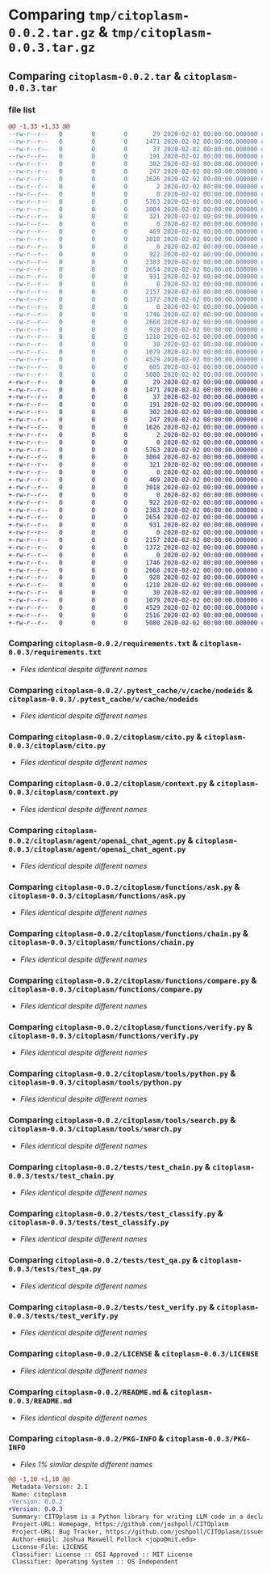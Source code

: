 # Comparing `tmp/citoplasm-0.0.2.tar.gz` & `tmp/citoplasm-0.0.3.tar.gz`

## Comparing `citoplasm-0.0.2.tar` & `citoplasm-0.0.3.tar`

### file list

```diff
@@ -1,33 +1,33 @@
--rw-r--r--   0        0        0       29 2020-02-02 00:00:00.000000 citoplasm-0.0.2/mypy.ini
--rw-r--r--   0        0        0     1471 2020-02-02 00:00:00.000000 citoplasm-0.0.2/requirements.txt
--rw-r--r--   0        0        0       37 2020-02-02 00:00:00.000000 citoplasm-0.0.2/.pytest_cache/.gitignore
--rw-r--r--   0        0        0      191 2020-02-02 00:00:00.000000 citoplasm-0.0.2/.pytest_cache/CACHEDIR.TAG
--rw-r--r--   0        0        0      302 2020-02-02 00:00:00.000000 citoplasm-0.0.2/.pytest_cache/README.md
--rw-r--r--   0        0        0      247 2020-02-02 00:00:00.000000 citoplasm-0.0.2/.pytest_cache/v/cache/lastfailed
--rw-r--r--   0        0        0     1626 2020-02-02 00:00:00.000000 citoplasm-0.0.2/.pytest_cache/v/cache/nodeids
--rw-r--r--   0        0        0        2 2020-02-02 00:00:00.000000 citoplasm-0.0.2/.pytest_cache/v/cache/stepwise
--rw-r--r--   0        0        0        0 2020-02-02 00:00:00.000000 citoplasm-0.0.2/citoplasm/__init__.py
--rw-r--r--   0        0        0     5763 2020-02-02 00:00:00.000000 citoplasm-0.0.2/citoplasm/cito.py
--rw-r--r--   0        0        0     3004 2020-02-02 00:00:00.000000 citoplasm-0.0.2/citoplasm/context.py
--rw-r--r--   0        0        0      321 2020-02-02 00:00:00.000000 citoplasm-0.0.2/citoplasm/util.py
--rw-r--r--   0        0        0        0 2020-02-02 00:00:00.000000 citoplasm-0.0.2/citoplasm/agent/__init__.py
--rw-r--r--   0        0        0      469 2020-02-02 00:00:00.000000 citoplasm-0.0.2/citoplasm/agent/agent.py
--rw-r--r--   0        0        0     3018 2020-02-02 00:00:00.000000 citoplasm-0.0.2/citoplasm/agent/openai_chat_agent.py
--rw-r--r--   0        0        0        0 2020-02-02 00:00:00.000000 citoplasm-0.0.2/citoplasm/functions/__init__.py
--rw-r--r--   0        0        0      922 2020-02-02 00:00:00.000000 citoplasm-0.0.2/citoplasm/functions/ask.py
--rw-r--r--   0        0        0     2383 2020-02-02 00:00:00.000000 citoplasm-0.0.2/citoplasm/functions/chain.py
--rw-r--r--   0        0        0     2654 2020-02-02 00:00:00.000000 citoplasm-0.0.2/citoplasm/functions/compare.py
--rw-r--r--   0        0        0      931 2020-02-02 00:00:00.000000 citoplasm-0.0.2/citoplasm/functions/verify.py
--rw-r--r--   0        0        0        0 2020-02-02 00:00:00.000000 citoplasm-0.0.2/citoplasm/tools/__init__.py
--rw-r--r--   0        0        0     2157 2020-02-02 00:00:00.000000 citoplasm-0.0.2/citoplasm/tools/python.py
--rw-r--r--   0        0        0     1372 2020-02-02 00:00:00.000000 citoplasm-0.0.2/citoplasm/tools/search.py
--rw-r--r--   0        0        0        0 2020-02-02 00:00:00.000000 citoplasm-0.0.2/tests/__init__.py
--rw-r--r--   0        0        0     1746 2020-02-02 00:00:00.000000 citoplasm-0.0.2/tests/test_chain.py
--rw-r--r--   0        0        0     2668 2020-02-02 00:00:00.000000 citoplasm-0.0.2/tests/test_classify.py
--rw-r--r--   0        0        0      928 2020-02-02 00:00:00.000000 citoplasm-0.0.2/tests/test_qa.py
--rw-r--r--   0        0        0     1218 2020-02-02 00:00:00.000000 citoplasm-0.0.2/tests/test_verify.py
--rw-r--r--   0        0        0       30 2020-02-02 00:00:00.000000 citoplasm-0.0.2/.gitignore
--rw-r--r--   0        0        0     1079 2020-02-02 00:00:00.000000 citoplasm-0.0.2/LICENSE
--rw-r--r--   0        0        0     4529 2020-02-02 00:00:00.000000 citoplasm-0.0.2/README.md
--rw-r--r--   0        0        0      605 2020-02-02 00:00:00.000000 citoplasm-0.0.2/pyproject.toml
--rw-r--r--   0        0        0     5080 2020-02-02 00:00:00.000000 citoplasm-0.0.2/PKG-INFO
+-rw-r--r--   0        0        0       29 2020-02-02 00:00:00.000000 citoplasm-0.0.3/mypy.ini
+-rw-r--r--   0        0        0     1471 2020-02-02 00:00:00.000000 citoplasm-0.0.3/requirements.txt
+-rw-r--r--   0        0        0       37 2020-02-02 00:00:00.000000 citoplasm-0.0.3/.pytest_cache/.gitignore
+-rw-r--r--   0        0        0      191 2020-02-02 00:00:00.000000 citoplasm-0.0.3/.pytest_cache/CACHEDIR.TAG
+-rw-r--r--   0        0        0      302 2020-02-02 00:00:00.000000 citoplasm-0.0.3/.pytest_cache/README.md
+-rw-r--r--   0        0        0      247 2020-02-02 00:00:00.000000 citoplasm-0.0.3/.pytest_cache/v/cache/lastfailed
+-rw-r--r--   0        0        0     1626 2020-02-02 00:00:00.000000 citoplasm-0.0.3/.pytest_cache/v/cache/nodeids
+-rw-r--r--   0        0        0        2 2020-02-02 00:00:00.000000 citoplasm-0.0.3/.pytest_cache/v/cache/stepwise
+-rw-r--r--   0        0        0        0 2020-02-02 00:00:00.000000 citoplasm-0.0.3/citoplasm/__init__.py
+-rw-r--r--   0        0        0     5763 2020-02-02 00:00:00.000000 citoplasm-0.0.3/citoplasm/cito.py
+-rw-r--r--   0        0        0     3004 2020-02-02 00:00:00.000000 citoplasm-0.0.3/citoplasm/context.py
+-rw-r--r--   0        0        0      321 2020-02-02 00:00:00.000000 citoplasm-0.0.3/citoplasm/util.py
+-rw-r--r--   0        0        0        0 2020-02-02 00:00:00.000000 citoplasm-0.0.3/citoplasm/agent/__init__.py
+-rw-r--r--   0        0        0      469 2020-02-02 00:00:00.000000 citoplasm-0.0.3/citoplasm/agent/agent.py
+-rw-r--r--   0        0        0     3018 2020-02-02 00:00:00.000000 citoplasm-0.0.3/citoplasm/agent/openai_chat_agent.py
+-rw-r--r--   0        0        0        0 2020-02-02 00:00:00.000000 citoplasm-0.0.3/citoplasm/functions/__init__.py
+-rw-r--r--   0        0        0      922 2020-02-02 00:00:00.000000 citoplasm-0.0.3/citoplasm/functions/ask.py
+-rw-r--r--   0        0        0     2383 2020-02-02 00:00:00.000000 citoplasm-0.0.3/citoplasm/functions/chain.py
+-rw-r--r--   0        0        0     2654 2020-02-02 00:00:00.000000 citoplasm-0.0.3/citoplasm/functions/compare.py
+-rw-r--r--   0        0        0      931 2020-02-02 00:00:00.000000 citoplasm-0.0.3/citoplasm/functions/verify.py
+-rw-r--r--   0        0        0        0 2020-02-02 00:00:00.000000 citoplasm-0.0.3/citoplasm/tools/__init__.py
+-rw-r--r--   0        0        0     2157 2020-02-02 00:00:00.000000 citoplasm-0.0.3/citoplasm/tools/python.py
+-rw-r--r--   0        0        0     1372 2020-02-02 00:00:00.000000 citoplasm-0.0.3/citoplasm/tools/search.py
+-rw-r--r--   0        0        0        0 2020-02-02 00:00:00.000000 citoplasm-0.0.3/tests/__init__.py
+-rw-r--r--   0        0        0     1746 2020-02-02 00:00:00.000000 citoplasm-0.0.3/tests/test_chain.py
+-rw-r--r--   0        0        0     2668 2020-02-02 00:00:00.000000 citoplasm-0.0.3/tests/test_classify.py
+-rw-r--r--   0        0        0      928 2020-02-02 00:00:00.000000 citoplasm-0.0.3/tests/test_qa.py
+-rw-r--r--   0        0        0     1218 2020-02-02 00:00:00.000000 citoplasm-0.0.3/tests/test_verify.py
+-rw-r--r--   0        0        0       30 2020-02-02 00:00:00.000000 citoplasm-0.0.3/.gitignore
+-rw-r--r--   0        0        0     1079 2020-02-02 00:00:00.000000 citoplasm-0.0.3/LICENSE
+-rw-r--r--   0        0        0     4529 2020-02-02 00:00:00.000000 citoplasm-0.0.3/README.md
+-rw-r--r--   0        0        0     2516 2020-02-02 00:00:00.000000 citoplasm-0.0.3/pyproject.toml
+-rw-r--r--   0        0        0     5080 2020-02-02 00:00:00.000000 citoplasm-0.0.3/PKG-INFO
```

### Comparing `citoplasm-0.0.2/requirements.txt` & `citoplasm-0.0.3/requirements.txt`

 * *Files identical despite different names*

### Comparing `citoplasm-0.0.2/.pytest_cache/v/cache/nodeids` & `citoplasm-0.0.3/.pytest_cache/v/cache/nodeids`

 * *Files identical despite different names*

### Comparing `citoplasm-0.0.2/citoplasm/cito.py` & `citoplasm-0.0.3/citoplasm/cito.py`

 * *Files identical despite different names*

### Comparing `citoplasm-0.0.2/citoplasm/context.py` & `citoplasm-0.0.3/citoplasm/context.py`

 * *Files identical despite different names*

### Comparing `citoplasm-0.0.2/citoplasm/agent/openai_chat_agent.py` & `citoplasm-0.0.3/citoplasm/agent/openai_chat_agent.py`

 * *Files identical despite different names*

### Comparing `citoplasm-0.0.2/citoplasm/functions/ask.py` & `citoplasm-0.0.3/citoplasm/functions/ask.py`

 * *Files identical despite different names*

### Comparing `citoplasm-0.0.2/citoplasm/functions/chain.py` & `citoplasm-0.0.3/citoplasm/functions/chain.py`

 * *Files identical despite different names*

### Comparing `citoplasm-0.0.2/citoplasm/functions/compare.py` & `citoplasm-0.0.3/citoplasm/functions/compare.py`

 * *Files identical despite different names*

### Comparing `citoplasm-0.0.2/citoplasm/functions/verify.py` & `citoplasm-0.0.3/citoplasm/functions/verify.py`

 * *Files identical despite different names*

### Comparing `citoplasm-0.0.2/citoplasm/tools/python.py` & `citoplasm-0.0.3/citoplasm/tools/python.py`

 * *Files identical despite different names*

### Comparing `citoplasm-0.0.2/citoplasm/tools/search.py` & `citoplasm-0.0.3/citoplasm/tools/search.py`

 * *Files identical despite different names*

### Comparing `citoplasm-0.0.2/tests/test_chain.py` & `citoplasm-0.0.3/tests/test_chain.py`

 * *Files identical despite different names*

### Comparing `citoplasm-0.0.2/tests/test_classify.py` & `citoplasm-0.0.3/tests/test_classify.py`

 * *Files identical despite different names*

### Comparing `citoplasm-0.0.2/tests/test_qa.py` & `citoplasm-0.0.3/tests/test_qa.py`

 * *Files identical despite different names*

### Comparing `citoplasm-0.0.2/tests/test_verify.py` & `citoplasm-0.0.3/tests/test_verify.py`

 * *Files identical despite different names*

### Comparing `citoplasm-0.0.2/LICENSE` & `citoplasm-0.0.3/LICENSE`

 * *Files identical despite different names*

### Comparing `citoplasm-0.0.2/README.md` & `citoplasm-0.0.3/README.md`

 * *Files identical despite different names*

### Comparing `citoplasm-0.0.2/PKG-INFO` & `citoplasm-0.0.3/PKG-INFO`

 * *Files 1% similar despite different names*

```diff
@@ -1,10 +1,10 @@
 Metadata-Version: 2.1
 Name: citoplasm
-Version: 0.0.2
+Version: 0.0.3
 Summary: CITOplasm is a Python library for writing LLM code in a declarative way.
 Project-URL: Homepage, https://github.com/joshpoll/CITOplasm
 Project-URL: Bug Tracker, https://github.com/joshpoll/CITOplasm/issues
 Author-email: Joshua Maxwell Pollock <jopo@mit.edu>
 License-File: LICENSE
 Classifier: License :: OSI Approved :: MIT License
 Classifier: Operating System :: OS Independent
```

